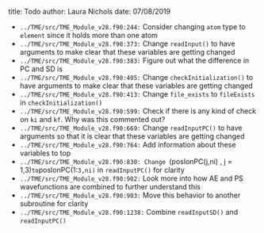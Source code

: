 title: Todo
author: Laura Nichols
date: 07/08/2019

* `../TME/src/TME_Module_v28.f90:244:` Consider changing `atom` type to `element` since it holds more than one atom
* `../TME/src/TME_Module_v28.f90:373:` Change `readInput()` to have arguments to make clear that these variables are getting changed
* `../TME/src/TME_Module_v28.f90:383:` Figure out what the difference in PC and SD is
* `../TME/src/TME_Module_v28.f90:405:` Change `checkInitialization()` to have arguments to make clear that these variables are getting changed
* `../TME/src/TME_Module_v28.f90:413:` Change `file_exists` to `fileExists` in `checkInitialization()`
* `../TME/src/TME_Module_v28.f90:599:` Check if there is any kind of check on `ki` and `kf`. Why was this commented out?
* `../TME/src/TME_Module_v28.f90:669:` Change `readInputPC()` to have arguments so that it is clear that these variables are getting changed
* `../TME/src/TME_Module_v28.f90:764:` Add information about these variables to top
* `../TME/src/TME_Module_v28.f90:830: Change `(posIonPC(j,ni) , j = 1,3)` to `posIonPC(1:`3,ni)` in `readInputPC()` for clarity
* `../TME/src/TME_Module_v28.f90:902:` Look more into how AE and PS wavefunctions are combined to further understand this
* `../TME/src/TME_Module_v28.f90:903:` Move this behavior to another subroutine for clarity
* `../TME/src/TME_Module_v28.f90:1238:` Combine `readInputSD()` and `readInputPC()`
